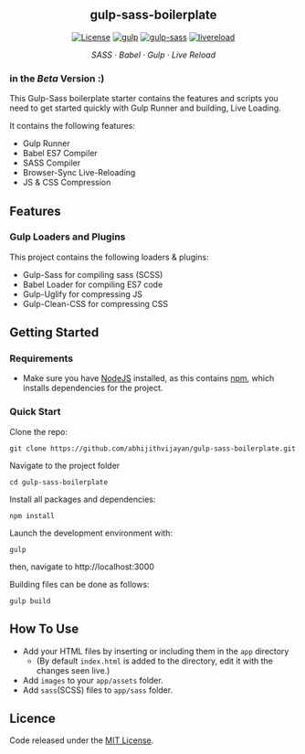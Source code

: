 <h2 align="center">gulp-sass-boilerplate</h2>

<p align="center">
  <a href="https://github.com/abhijithvijayan/gulp-sass-boilerplate/blob/master/LICENSE">
    <img alt="License" src="https://img.shields.io/github/license/abhijithvijayan/gulp-sass-boilerplate.svg"></a>
  <a href="https://www.npmjs.com/package/gulp">
    <img alt="gulp" src="https://img.shields.io/badge/gulp-v4.0.0-blue.svg"></a>
  <a href="https://www.npmjs.com/package/gulp-sass">
    <img alt="gulp-sass" src="https://img.shields.io/badge/gulp--sass-4.0.2-ff69b4.svg"></a>
  <a href="#">
    <img alt="livereload" src="https://img.shields.io/badge/dev-live--reloading-red.svg"></a>
</p>

<p align="center">
  <em>
  SASS
  · Babel
  · Gulp
  · Live Reload
  </em>
</p>

### in the _Beta_ Version :)

This Gulp-Sass boilerplate starter contains the features and scripts you need to get started quickly with Gulp Runner and building, Live Loading.

It contains the following features:

- Gulp Runner
- Babel ES7 Compiler
- SASS Compiler
- Browser-Sync Live-Reloading
- JS & CSS Compression

## Features

### Gulp Loaders and Plugins

This project contains the following loaders & plugins:

- Gulp-Sass for compiling sass (SCSS)
- Babel Loader for compiling ES7 code
- Gulp-Uglify for compressing JS
- Gulp-Clean-CSS for compressing CSS

## Getting Started

### Requirements

- Make sure you have [NodeJS](https://nodejs.org/en/) installed, as this contains [npm](https://www.npmjs.com/), which installs dependencies for the project.

### Quick Start

Clone the repo:

```
git clone https://github.com/abhijithvijayan/gulp-sass-boilerplate.git
```

Navigate to the project folder

```
cd gulp-sass-boilerplate
```

Install all packages and dependencies:

```
npm install
```

Launch the development environment with:

```
gulp
```

then, navigate to http://localhost:3000

Building files can be done as follows:

```
gulp build
```

## How To Use

- Add your HTML files by inserting or including them in the `app` directory
  - (By default `index.html` is added to the directory, edit it with the changes seen live.)
- Add `images` to your `app/assets` folder.
- Add `sass`(SCSS) files to `app/sass` folder.

## Licence

Code released under the [MIT License](https://github.com/abhijithvijayan/gulp-sass-boilerplate/blob/master/README.md).

